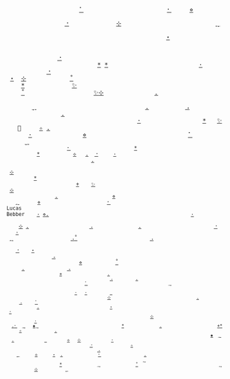 <samp>&nbsp;&nbsp;&nbsp;&nbsp;&nbsp;&nbsp;&nbsp;&nbsp;&nbsp;&nbsp;&nbsp;&nbsp;&nbsp;&nbsp;&nbsp;&nbsp;&nbsp;&nbsp;&nbsp;&nbsp;[⠁](#)&nbsp;&nbsp;&nbsp;&nbsp;&nbsp;&nbsp;&nbsp;&nbsp;&nbsp;&nbsp;&nbsp;&nbsp;&nbsp;&nbsp;&nbsp;&nbsp;&nbsp;&nbsp;&nbsp;&nbsp;&nbsp;&nbsp;&nbsp;[⠂](#)&nbsp;&nbsp;&nbsp;&nbsp;&nbsp;[⋄](#)&nbsp;&nbsp;&nbsp;&nbsp;&nbsp;&nbsp;&nbsp;&nbsp;&nbsp;&nbsp;&nbsp;&nbsp;&nbsp;&nbsp;&nbsp;&nbsp;&nbsp;&nbsp;&nbsp;&nbsp;&nbsp;&nbsp;&nbsp;&nbsp;&nbsp;&nbsp;&nbsp;&nbsp;&nbsp;<br/>&nbsp;&nbsp;&nbsp;&nbsp;&nbsp;&nbsp;&nbsp;&nbsp;&nbsp;&nbsp;&nbsp;&nbsp;&nbsp;&nbsp;&nbsp;&nbsp;[⠐](#)&nbsp;&nbsp;&nbsp;&nbsp;&nbsp;&nbsp;&nbsp;&nbsp;&nbsp;&nbsp;&nbsp;&nbsp;&nbsp;[⊹](#)&nbsp;&nbsp;&nbsp;&nbsp;&nbsp;&nbsp;&nbsp;&nbsp;&nbsp;&nbsp;&nbsp;&nbsp;&nbsp;&nbsp;&nbsp;&nbsp;&nbsp;&nbsp;&nbsp;&nbsp;&nbsp;&nbsp;&nbsp;&nbsp;&nbsp;&nbsp;[⢀](#)&nbsp;&nbsp;&nbsp;&nbsp;&nbsp;&nbsp;&nbsp;&nbsp;&nbsp;&nbsp;&nbsp;&nbsp;&nbsp;&nbsp;&nbsp;&nbsp;&nbsp;&nbsp;&nbsp;&nbsp;&nbsp;&nbsp;<br/>&nbsp;&nbsp;&nbsp;&nbsp;&nbsp;&nbsp;&nbsp;&nbsp;&nbsp;&nbsp;&nbsp;&nbsp;&nbsp;&nbsp;&nbsp;&nbsp;&nbsp;&nbsp;&nbsp;&nbsp;&nbsp;&nbsp;&nbsp;&nbsp;&nbsp;&nbsp;&nbsp;&nbsp;&nbsp;&nbsp;&nbsp;&nbsp;&nbsp;&nbsp;&nbsp;&nbsp;&nbsp;&nbsp;&nbsp;&nbsp;&nbsp;&nbsp;&nbsp;&nbsp;[⋆](#)&nbsp;&nbsp;&nbsp;&nbsp;&nbsp;&nbsp;&nbsp;&nbsp;&nbsp;&nbsp;&nbsp;&nbsp;&nbsp;&nbsp;&nbsp;&nbsp;&nbsp;&nbsp;&nbsp;&nbsp;&nbsp;&nbsp;&nbsp;&nbsp;&nbsp;&nbsp;&nbsp;&nbsp;&nbsp;&nbsp;&nbsp;&nbsp;&nbsp;&nbsp;&nbsp;<br/>&nbsp;&nbsp;&nbsp;&nbsp;&nbsp;&nbsp;&nbsp;&nbsp;&nbsp;&nbsp;&nbsp;&nbsp;&nbsp;&nbsp;&nbsp;&nbsp;&nbsp;&nbsp;&nbsp;&nbsp;&nbsp;&nbsp;&nbsp;&nbsp;&nbsp;&nbsp;&nbsp;&nbsp;&nbsp;&nbsp;&nbsp;&nbsp;&nbsp;&nbsp;&nbsp;&nbsp;&nbsp;&nbsp;&nbsp;&nbsp;&nbsp;&nbsp;&nbsp;&nbsp;&nbsp;&nbsp;&nbsp;&nbsp;&nbsp;&nbsp;&nbsp;&nbsp;&nbsp;&nbsp;&nbsp;&nbsp;&nbsp;&nbsp;&nbsp;&nbsp;&nbsp;&nbsp;&nbsp;&nbsp;&nbsp;&nbsp;&nbsp;&nbsp;&nbsp;&nbsp;&nbsp;&nbsp;&nbsp;[⠐](#)&nbsp;&nbsp;&nbsp;&nbsp;&nbsp;&nbsp;<br/>&nbsp;&nbsp;&nbsp;&nbsp;&nbsp;&nbsp;&nbsp;&nbsp;&nbsp;&nbsp;&nbsp;&nbsp;&nbsp;&nbsp;&nbsp;&nbsp;&nbsp;&nbsp;&nbsp;&nbsp;&nbsp;&nbsp;&nbsp;&nbsp;&nbsp;[\*](#)&nbsp;[\*](#)&nbsp;&nbsp;&nbsp;&nbsp;&nbsp;&nbsp;&nbsp;&nbsp;&nbsp;&nbsp;&nbsp;&nbsp;&nbsp;&nbsp;&nbsp;&nbsp;&nbsp;&nbsp;&nbsp;&nbsp;&nbsp;&nbsp;&nbsp;&nbsp;&nbsp;[·](#)&nbsp;&nbsp;&nbsp;&nbsp;&nbsp;&nbsp;&nbsp;&nbsp;&nbsp;&nbsp;&nbsp;&nbsp;&nbsp;&nbsp;&nbsp;&nbsp;[⠐](#)&nbsp;&nbsp;&nbsp;&nbsp;&nbsp;&nbsp;&nbsp;&nbsp;&nbsp;<br/>&nbsp;[⋆](#)&nbsp;&nbsp;[⊹](#)&nbsp;&nbsp;&nbsp;&nbsp;&nbsp;&nbsp;&nbsp;&nbsp;&nbsp;&nbsp;&nbsp;&nbsp;[˚](#)&nbsp;&nbsp;&nbsp;&nbsp;&nbsp;&nbsp;&nbsp;&nbsp;&nbsp;&nbsp;&nbsp;&nbsp;&nbsp;&nbsp;&nbsp;&nbsp;&nbsp;&nbsp;&nbsp;&nbsp;&nbsp;&nbsp;&nbsp;&nbsp;&nbsp;&nbsp;&nbsp;&nbsp;&nbsp;&nbsp;&nbsp;&nbsp;&nbsp;&nbsp;&nbsp;&nbsp;&nbsp;&nbsp;&nbsp;&nbsp;&nbsp;&nbsp;&nbsp;&nbsp;&nbsp;[\*](#)&nbsp;&nbsp;&nbsp;&nbsp;&nbsp;&nbsp;&nbsp;&nbsp;&nbsp;&nbsp;&nbsp;&nbsp;&nbsp;[✨](#)&nbsp;&nbsp;<br/>&nbsp;&nbsp;&nbsp;&nbsp;[˚](#)&nbsp;&nbsp;&nbsp;&nbsp;&nbsp;&nbsp;&nbsp;&nbsp;&nbsp;&nbsp;&nbsp;&nbsp;&nbsp;&nbsp;&nbsp;&nbsp;&nbsp;&nbsp;&nbsp;[✨](#)[⊹](#)&nbsp;&nbsp;&nbsp;&nbsp;&nbsp;&nbsp;&nbsp;&nbsp;&nbsp;&nbsp;&nbsp;&nbsp;&nbsp;&nbsp;[.](#)&nbsp;&nbsp;&nbsp;&nbsp;&nbsp;&nbsp;&nbsp;&nbsp;&nbsp;&nbsp;&nbsp;&nbsp;&nbsp;&nbsp;&nbsp;&nbsp;&nbsp;&nbsp;&nbsp;&nbsp;&nbsp;&nbsp;&nbsp;&nbsp;&nbsp;&nbsp;&nbsp;&nbsp;&nbsp;&nbsp;&nbsp;&nbsp;&nbsp;&nbsp;&nbsp;&nbsp;&nbsp;&nbsp;&nbsp;<br/>&nbsp;&nbsp;&nbsp;&nbsp;&nbsp;&nbsp;&nbsp;[⡀](#)&nbsp;&nbsp;&nbsp;&nbsp;&nbsp;&nbsp;&nbsp;&nbsp;&nbsp;&nbsp;&nbsp;&nbsp;&nbsp;&nbsp;&nbsp;&nbsp;&nbsp;&nbsp;&nbsp;&nbsp;&nbsp;&nbsp;&nbsp;&nbsp;&nbsp;&nbsp;&nbsp;&nbsp;&nbsp;&nbsp;[.](#)&nbsp;&nbsp;&nbsp;&nbsp;&nbsp;&nbsp;&nbsp;&nbsp;&nbsp;&nbsp;[⠠](#)&nbsp;&nbsp;&nbsp;&nbsp;&nbsp;&nbsp;&nbsp;&nbsp;&nbsp;&nbsp;&nbsp;&nbsp;&nbsp;&nbsp;&nbsp;&nbsp;&nbsp;&nbsp;&nbsp;&nbsp;&nbsp;&nbsp;&nbsp;&nbsp;[.](#)&nbsp;&nbsp;&nbsp;&nbsp;&nbsp;<br/>&nbsp;&nbsp;&nbsp;&nbsp;&nbsp;&nbsp;&nbsp;&nbsp;&nbsp;&nbsp;&nbsp;&nbsp;&nbsp;&nbsp;&nbsp;&nbsp;&nbsp;&nbsp;&nbsp;&nbsp;&nbsp;&nbsp;&nbsp;&nbsp;&nbsp;&nbsp;&nbsp;&nbsp;&nbsp;&nbsp;&nbsp;&nbsp;&nbsp;&nbsp;&nbsp;&nbsp;[·](#)&nbsp;&nbsp;&nbsp;&nbsp;&nbsp;&nbsp;&nbsp;&nbsp;&nbsp;&nbsp;&nbsp;&nbsp;&nbsp;&nbsp;&nbsp;&nbsp;&nbsp;[\*](#)&nbsp;&nbsp;&nbsp;[✨](#)&nbsp;&nbsp;&nbsp;🌙&nbsp;&nbsp;&nbsp;&nbsp;&nbsp;[✧](#)&nbsp;[.](#)&nbsp;&nbsp;&nbsp;&nbsp;&nbsp;&nbsp;&nbsp;&nbsp;&nbsp;<br/>&nbsp;&nbsp;&nbsp;&nbsp;&nbsp;&nbsp;[·](#)&nbsp;&nbsp;&nbsp;&nbsp;&nbsp;&nbsp;&nbsp;&nbsp;&nbsp;&nbsp;&nbsp;&nbsp;&nbsp;&nbsp;[⋄](#)&nbsp;&nbsp;&nbsp;&nbsp;&nbsp;&nbsp;&nbsp;&nbsp;&nbsp;&nbsp;&nbsp;&nbsp;&nbsp;&nbsp;&nbsp;&nbsp;&nbsp;&nbsp;&nbsp;&nbsp;&nbsp;&nbsp;&nbsp;&nbsp;&nbsp;&nbsp;&nbsp;&nbsp;[⠁](#)&nbsp;&nbsp;&nbsp;&nbsp;&nbsp;&nbsp;&nbsp;&nbsp;&nbsp;&nbsp;&nbsp;&nbsp;&nbsp;[⡀](#)&nbsp;&nbsp;&nbsp;&nbsp;&nbsp;&nbsp;&nbsp;&nbsp;&nbsp;&nbsp;&nbsp;&nbsp;&nbsp;&nbsp;&nbsp;<br/><sub>&nbsp;&nbsp;&nbsp;&nbsp;&nbsp;&nbsp;&nbsp;&nbsp;&nbsp;&nbsp;&nbsp;&nbsp;&nbsp;&nbsp;&nbsp;&nbsp;&nbsp;&nbsp;&nbsp;&nbsp;[⠂](#)&nbsp;&nbsp;&nbsp;&nbsp;&nbsp;&nbsp;&nbsp;&nbsp;&nbsp;&nbsp;&nbsp;&nbsp;&nbsp;&nbsp;&nbsp;&nbsp;&nbsp;&nbsp;&nbsp;&nbsp;&nbsp;[\*](#)&nbsp;&nbsp;&nbsp;&nbsp;&nbsp;&nbsp;&nbsp;&nbsp;&nbsp;&nbsp;&nbsp;&nbsp;&nbsp;&nbsp;&nbsp;&nbsp;&nbsp;&nbsp;&nbsp;&nbsp;&nbsp;&nbsp;&nbsp;&nbsp;&nbsp;&nbsp;&nbsp;&nbsp;&nbsp;&nbsp;&nbsp;&nbsp;&nbsp;&nbsp;&nbsp;&nbsp;&nbsp;&nbsp;[\*](#)&nbsp;&nbsp;&nbsp;&nbsp;&nbsp;&nbsp;&nbsp;&nbsp;&nbsp;&nbsp;&nbsp;[⟡](#)&nbsp;&nbsp;&nbsp;[.](#)&nbsp;&nbsp;[⠐](#)&nbsp;&nbsp;&nbsp;&nbsp;&nbsp;[·](#)&nbsp;<br/>&nbsp;&nbsp;&nbsp;&nbsp;&nbsp;&nbsp;&nbsp;&nbsp;&nbsp;&nbsp;&nbsp;&nbsp;&nbsp;&nbsp;&nbsp;&nbsp;&nbsp;&nbsp;&nbsp;&nbsp;&nbsp;&nbsp;&nbsp;&nbsp;&nbsp;&nbsp;&nbsp;&nbsp;[.](#)&nbsp;&nbsp;&nbsp;&nbsp;&nbsp;&nbsp;&nbsp;&nbsp;&nbsp;&nbsp;&nbsp;&nbsp;&nbsp;&nbsp;&nbsp;&nbsp;&nbsp;&nbsp;&nbsp;&nbsp;&nbsp;&nbsp;&nbsp;&nbsp;&nbsp;&nbsp;&nbsp;&nbsp;&nbsp;&nbsp;&nbsp;&nbsp;&nbsp;&nbsp;&nbsp;&nbsp;&nbsp;&nbsp;&nbsp;&nbsp;&nbsp;&nbsp;&nbsp;&nbsp;&nbsp;&nbsp;&nbsp;&nbsp;&nbsp;&nbsp;&nbsp;&nbsp;&nbsp;&nbsp;&nbsp;&nbsp;&nbsp;&nbsp;&nbsp;&nbsp;&nbsp;&nbsp;&nbsp;&nbsp;&nbsp;&nbsp;&nbsp;&nbsp;&nbsp;&nbsp;&nbsp;&nbsp;&nbsp;&nbsp;&nbsp;&nbsp;&nbsp;&nbsp;&nbsp;<br/>&nbsp;[⊹](#)&nbsp;&nbsp;&nbsp;&nbsp;&nbsp;&nbsp;&nbsp;&nbsp;&nbsp;&nbsp;&nbsp;&nbsp;&nbsp;&nbsp;&nbsp;&nbsp;&nbsp;&nbsp;&nbsp;&nbsp;&nbsp;&nbsp;&nbsp;&nbsp;&nbsp;&nbsp;&nbsp;&nbsp;&nbsp;&nbsp;&nbsp;&nbsp;&nbsp;&nbsp;&nbsp;&nbsp;&nbsp;&nbsp;&nbsp;&nbsp;&nbsp;&nbsp;&nbsp;&nbsp;&nbsp;&nbsp;&nbsp;&nbsp;&nbsp;&nbsp;&nbsp;&nbsp;&nbsp;&nbsp;&nbsp;&nbsp;&nbsp;&nbsp;&nbsp;&nbsp;&nbsp;&nbsp;&nbsp;&nbsp;&nbsp;&nbsp;&nbsp;&nbsp;&nbsp;&nbsp;&nbsp;&nbsp;&nbsp;&nbsp;&nbsp;&nbsp;&nbsp;&nbsp;[\*](#)&nbsp;&nbsp;&nbsp;&nbsp;&nbsp;&nbsp;&nbsp;&nbsp;&nbsp;&nbsp;&nbsp;&nbsp;&nbsp;&nbsp;&nbsp;&nbsp;&nbsp;&nbsp;&nbsp;&nbsp;&nbsp;&nbsp;&nbsp;&nbsp;&nbsp;&nbsp;&nbsp;<br/>&nbsp;&nbsp;&nbsp;&nbsp;&nbsp;&nbsp;&nbsp;&nbsp;&nbsp;&nbsp;&nbsp;&nbsp;&nbsp;&nbsp;&nbsp;&nbsp;&nbsp;&nbsp;&nbsp;&nbsp;&nbsp;&nbsp;&nbsp;[+](#)&nbsp;&nbsp;&nbsp;&nbsp;[✨](#)&nbsp;&nbsp;&nbsp;&nbsp;&nbsp;&nbsp;&nbsp;&nbsp;&nbsp;&nbsp;&nbsp;&nbsp;&nbsp;&nbsp;&nbsp;&nbsp;&nbsp;&nbsp;&nbsp;&nbsp;&nbsp;&nbsp;&nbsp;&nbsp;&nbsp;&nbsp;&nbsp;&nbsp;&nbsp;&nbsp;&nbsp;&nbsp;&nbsp;&nbsp;&nbsp;&nbsp;&nbsp;&nbsp;&nbsp;&nbsp;&nbsp;&nbsp;&nbsp;[⊹](#)&nbsp;&nbsp;&nbsp;&nbsp;&nbsp;&nbsp;&nbsp;&nbsp;&nbsp;&nbsp;&nbsp;&nbsp;&nbsp;&nbsp;&nbsp;&nbsp;&nbsp;&nbsp;&nbsp;&nbsp;&nbsp;&nbsp;&nbsp;&nbsp;&nbsp;&nbsp;&nbsp;&nbsp;&nbsp;&nbsp;&nbsp;&nbsp;&nbsp;&nbsp;&nbsp;<br/>&nbsp;&nbsp;&nbsp;&nbsp;&nbsp;&nbsp;&nbsp;&nbsp;&nbsp;&nbsp;&nbsp;&nbsp;&nbsp;&nbsp;&nbsp;&nbsp;[.](#)&nbsp;&nbsp;&nbsp;&nbsp;&nbsp;&nbsp;&nbsp;&nbsp;&nbsp;&nbsp;&nbsp;&nbsp;&nbsp;&nbsp;&nbsp;&nbsp;&nbsp;&nbsp;[⋄](#)&nbsp;&nbsp;&nbsp;&nbsp;&nbsp;&nbsp;&nbsp;&nbsp;&nbsp;&nbsp;&nbsp;&nbsp;&nbsp;&nbsp;&nbsp;&nbsp;&nbsp;&nbsp;&nbsp;&nbsp;&nbsp;&nbsp;&nbsp;&nbsp;&nbsp;&nbsp;&nbsp;&nbsp;&nbsp;&nbsp;&nbsp;&nbsp;&nbsp;&nbsp;&nbsp;&nbsp;&nbsp;&nbsp;[⡀](#)&nbsp;&nbsp;&nbsp;&nbsp;&nbsp;&nbsp;[⋄](#)&nbsp;&nbsp;&nbsp;&nbsp;&nbsp;&nbsp;&nbsp;&nbsp;&nbsp;&nbsp;&nbsp;&nbsp;&nbsp;&nbsp;&nbsp;&nbsp;&nbsp;&nbsp;&nbsp;&nbsp;&nbsp;&nbsp;[⠂](#)&nbsp;&nbsp;&nbsp;<br/>Lucas Bebber&nbsp;&nbsp;&nbsp;&nbsp;[·](#)&nbsp;[⋄](#)[.](#)&nbsp;&nbsp;&nbsp;&nbsp;&nbsp;&nbsp;&nbsp;&nbsp;&nbsp;&nbsp;&nbsp;&nbsp;&nbsp;&nbsp;&nbsp;&nbsp;&nbsp;&nbsp;&nbsp;&nbsp;&nbsp;&nbsp;&nbsp;&nbsp;&nbsp;&nbsp;&nbsp;&nbsp;&nbsp;&nbsp;&nbsp;&nbsp;&nbsp;&nbsp;&nbsp;&nbsp;&nbsp;&nbsp;&nbsp;&nbsp;&nbsp;&nbsp;&nbsp;&nbsp;&nbsp;&nbsp;&nbsp;[·](#)&nbsp;&nbsp;&nbsp;&nbsp;&nbsp;&nbsp;&nbsp;&nbsp;&nbsp;&nbsp;&nbsp;&nbsp;&nbsp;&nbsp;&nbsp;&nbsp;&nbsp;<br/>&nbsp;&nbsp;&nbsp;&nbsp;[⊹](#)&nbsp;[.](#)&nbsp;&nbsp;&nbsp;&nbsp;&nbsp;&nbsp;&nbsp;&nbsp;&nbsp;&nbsp;&nbsp;&nbsp;&nbsp;&nbsp;&nbsp;&nbsp;&nbsp;&nbsp;&nbsp;&nbsp;[⠠](#)&nbsp;&nbsp;&nbsp;&nbsp;&nbsp;&nbsp;&nbsp;&nbsp;&nbsp;&nbsp;&nbsp;&nbsp;&nbsp;&nbsp;&nbsp;[.](#)&nbsp;&nbsp;&nbsp;&nbsp;&nbsp;&nbsp;&nbsp;&nbsp;&nbsp;&nbsp;&nbsp;&nbsp;&nbsp;&nbsp;&nbsp;&nbsp;&nbsp;&nbsp;&nbsp;&nbsp;&nbsp;&nbsp;&nbsp;&nbsp;[⠐](#)&nbsp;&nbsp;&nbsp;&nbsp;[·](#)&nbsp;&nbsp;&nbsp;&nbsp;&nbsp;&nbsp;&nbsp;&nbsp;&nbsp;&nbsp;&nbsp;&nbsp;&nbsp;&nbsp;&nbsp;&nbsp;&nbsp;&nbsp;&nbsp;&nbsp;&nbsp;&nbsp;&nbsp;&nbsp;&nbsp;&nbsp;&nbsp;&nbsp;&nbsp;&nbsp;&nbsp;&nbsp;&nbsp;&nbsp;<br/>&nbsp;[⡀](#)&nbsp;&nbsp;&nbsp;&nbsp;&nbsp;&nbsp;&nbsp;&nbsp;&nbsp;&nbsp;&nbsp;&nbsp;&nbsp;&nbsp;&nbsp;&nbsp;&nbsp;&nbsp;&nbsp;[⠠](#)[˚](#)&nbsp;&nbsp;&nbsp;&nbsp;&nbsp;&nbsp;&nbsp;&nbsp;&nbsp;&nbsp;&nbsp;&nbsp;&nbsp;&nbsp;&nbsp;&nbsp;&nbsp;&nbsp;&nbsp;&nbsp;&nbsp;&nbsp;&nbsp;&nbsp;[⠠](#)&nbsp;&nbsp;&nbsp;&nbsp;&nbsp;&nbsp;&nbsp;&nbsp;&nbsp;&nbsp;&nbsp;&nbsp;&nbsp;&nbsp;&nbsp;&nbsp;&nbsp;&nbsp;&nbsp;&nbsp;&nbsp;&nbsp;&nbsp;&nbsp;&nbsp;&nbsp;&nbsp;&nbsp;&nbsp;&nbsp;&nbsp;&nbsp;&nbsp;&nbsp;&nbsp;&nbsp;&nbsp;&nbsp;&nbsp;&nbsp;&nbsp;&nbsp;&nbsp;&nbsp;&nbsp;&nbsp;&nbsp;&nbsp;&nbsp;&nbsp;&nbsp;&nbsp;&nbsp;&nbsp;&nbsp;&nbsp;&nbsp;&nbsp;&nbsp;&nbsp;<br/>&nbsp;&nbsp;&nbsp;[⠐](#)&nbsp;&nbsp;&nbsp;&nbsp;[⋆](#)&nbsp;&nbsp;&nbsp;&nbsp;&nbsp;&nbsp;&nbsp;&nbsp;&nbsp;&nbsp;&nbsp;&nbsp;&nbsp;&nbsp;&nbsp;&nbsp;&nbsp;&nbsp;&nbsp;&nbsp;&nbsp;&nbsp;&nbsp;&nbsp;&nbsp;&nbsp;&nbsp;&nbsp;&nbsp;&nbsp;&nbsp;&nbsp;&nbsp;&nbsp;&nbsp;&nbsp;&nbsp;&nbsp;&nbsp;&nbsp;&nbsp;&nbsp;&nbsp;&nbsp;&nbsp;&nbsp;&nbsp;&nbsp;&nbsp;&nbsp;&nbsp;&nbsp;&nbsp;&nbsp;&nbsp;&nbsp;&nbsp;&nbsp;&nbsp;&nbsp;&nbsp;&nbsp;&nbsp;&nbsp;&nbsp;&nbsp;&nbsp;&nbsp;&nbsp;&nbsp;&nbsp;&nbsp;&nbsp;&nbsp;&nbsp;&nbsp;&nbsp;[⠠](#)&nbsp;&nbsp;&nbsp;&nbsp;&nbsp;&nbsp;&nbsp;&nbsp;&nbsp;&nbsp;&nbsp;&nbsp;&nbsp;&nbsp;&nbsp;&nbsp;&nbsp;&nbsp;&nbsp;&nbsp;&nbsp;<br/>&nbsp;&nbsp;&nbsp;&nbsp;&nbsp;&nbsp;&nbsp;&nbsp;&nbsp;&nbsp;&nbsp;&nbsp;&nbsp;&nbsp;&nbsp;&nbsp;&nbsp;&nbsp;&nbsp;&nbsp;&nbsp;&nbsp;&nbsp;&nbsp;[⋄](#)&nbsp;&nbsp;&nbsp;&nbsp;&nbsp;&nbsp;&nbsp;&nbsp;&nbsp;&nbsp;&nbsp;[˚](#)&nbsp;&nbsp;&nbsp;&nbsp;&nbsp;&nbsp;&nbsp;&nbsp;&nbsp;&nbsp;&nbsp;&nbsp;&nbsp;&nbsp;&nbsp;&nbsp;&nbsp;&nbsp;&nbsp;&nbsp;&nbsp;&nbsp;&nbsp;&nbsp;&nbsp;&nbsp;&nbsp;&nbsp;&nbsp;&nbsp;&nbsp;&nbsp;&nbsp;&nbsp;&nbsp;&nbsp;&nbsp;&nbsp;&nbsp;[.](#)&nbsp;&nbsp;&nbsp;&nbsp;&nbsp;&nbsp;&nbsp;&nbsp;&nbsp;&nbsp;&nbsp;&nbsp;&nbsp;&nbsp;[⠠](#)&nbsp;&nbsp;&nbsp;&nbsp;&nbsp;&nbsp;&nbsp;&nbsp;&nbsp;&nbsp;&nbsp;&nbsp;&nbsp;&nbsp;&nbsp;&nbsp;<br/><sub>&nbsp;&nbsp;&nbsp;&nbsp;&nbsp;&nbsp;&nbsp;&nbsp;&nbsp;&nbsp;&nbsp;&nbsp;&nbsp;&nbsp;&nbsp;&nbsp;&nbsp;&nbsp;&nbsp;&nbsp;&nbsp;[⋄](#)&nbsp;&nbsp;&nbsp;&nbsp;&nbsp;&nbsp;&nbsp;&nbsp;&nbsp;&nbsp;&nbsp;&nbsp;&nbsp;&nbsp;&nbsp;&nbsp;&nbsp;&nbsp;[.](#)&nbsp;&nbsp;&nbsp;&nbsp;&nbsp;&nbsp;&nbsp;&nbsp;&nbsp;&nbsp;&nbsp;&nbsp;&nbsp;&nbsp;&nbsp;&nbsp;&nbsp;&nbsp;&nbsp;&nbsp;&nbsp;&nbsp;&nbsp;&nbsp;&nbsp;&nbsp;&nbsp;&nbsp;&nbsp;&nbsp;&nbsp;&nbsp;&nbsp;&nbsp;&nbsp;&nbsp;&nbsp;&nbsp;&nbsp;&nbsp;&nbsp;&nbsp;&nbsp;&nbsp;&nbsp;&nbsp;&nbsp;&nbsp;&nbsp;&nbsp;&nbsp;&nbsp;&nbsp;&nbsp;&nbsp;&nbsp;&nbsp;&nbsp;&nbsp;&nbsp;&nbsp;&nbsp;&nbsp;&nbsp;&nbsp;&nbsp;&nbsp;&nbsp;&nbsp;&nbsp;&nbsp;&nbsp;&nbsp;&nbsp;&nbsp;&nbsp;&nbsp;&nbsp;&nbsp;&nbsp;&nbsp;&nbsp;&nbsp;&nbsp;&nbsp;&nbsp;[⠠](#)&nbsp;&nbsp;&nbsp;&nbsp;&nbsp;&nbsp;&nbsp;&nbsp;&nbsp;[.](#)&nbsp;&nbsp;&nbsp;&nbsp;&nbsp;&nbsp;&nbsp;&nbsp;<br/>&nbsp;&nbsp;&nbsp;&nbsp;&nbsp;&nbsp;&nbsp;&nbsp;&nbsp;&nbsp;&nbsp;&nbsp;&nbsp;&nbsp;&nbsp;&nbsp;&nbsp;&nbsp;&nbsp;&nbsp;&nbsp;&nbsp;&nbsp;&nbsp;&nbsp;&nbsp;&nbsp;&nbsp;&nbsp;&nbsp;&nbsp;[⠁](#)&nbsp;&nbsp;&nbsp;&nbsp;&nbsp;&nbsp;&nbsp;&nbsp;&nbsp;&nbsp;&nbsp;&nbsp;&nbsp;&nbsp;&nbsp;&nbsp;&nbsp;&nbsp;&nbsp;&nbsp;&nbsp;&nbsp;&nbsp;&nbsp;&nbsp;&nbsp;&nbsp;&nbsp;&nbsp;&nbsp;&nbsp;&nbsp;[⡀](#)&nbsp;&nbsp;&nbsp;&nbsp;&nbsp;&nbsp;&nbsp;&nbsp;&nbsp;&nbsp;&nbsp;&nbsp;&nbsp;&nbsp;&nbsp;&nbsp;&nbsp;&nbsp;&nbsp;&nbsp;&nbsp;&nbsp;&nbsp;&nbsp;&nbsp;&nbsp;&nbsp;&nbsp;&nbsp;&nbsp;&nbsp;&nbsp;&nbsp;&nbsp;&nbsp;&nbsp;&nbsp;&nbsp;&nbsp;&nbsp;&nbsp;&nbsp;&nbsp;&nbsp;&nbsp;&nbsp;&nbsp;&nbsp;&nbsp;&nbsp;&nbsp;&nbsp;&nbsp;&nbsp;&nbsp;&nbsp;&nbsp;&nbsp;&nbsp;&nbsp;&nbsp;&nbsp;&nbsp;&nbsp;&nbsp;&nbsp;&nbsp;&nbsp;&nbsp;&nbsp;&nbsp;&nbsp;&nbsp;&nbsp;&nbsp;&nbsp;&nbsp;&nbsp;&nbsp;&nbsp;&nbsp;<br/>&nbsp;&nbsp;&nbsp;&nbsp;&nbsp;&nbsp;&nbsp;&nbsp;&nbsp;&nbsp;&nbsp;&nbsp;&nbsp;&nbsp;&nbsp;&nbsp;&nbsp;&nbsp;&nbsp;&nbsp;&nbsp;&nbsp;&nbsp;&nbsp;&nbsp;&nbsp;&nbsp;[·](#)&nbsp;&nbsp;&nbsp;[·](#)&nbsp;&nbsp;&nbsp;&nbsp;&nbsp;&nbsp;&nbsp;&nbsp;&nbsp;[ ](#)&nbsp;&nbsp;&nbsp;&nbsp;&nbsp;[ ](#)&nbsp;&nbsp;&nbsp;&nbsp;&nbsp;&nbsp;&nbsp;&nbsp;&nbsp;&nbsp;&nbsp;&nbsp;&nbsp;&nbsp;&nbsp;&nbsp;&nbsp;&nbsp;&nbsp;&nbsp;&nbsp;&nbsp;&nbsp;&nbsp;&nbsp;&nbsp;&nbsp;&nbsp;&nbsp;&nbsp;&nbsp;&nbsp;&nbsp;&nbsp;&nbsp;&nbsp;&nbsp;&nbsp;&nbsp;&nbsp;[⊹](#)&nbsp;&nbsp;&nbsp;&nbsp;&nbsp;&nbsp;&nbsp;&nbsp;&nbsp;&nbsp;&nbsp;&nbsp;&nbsp;&nbsp;&nbsp;&nbsp;&nbsp;&nbsp;&nbsp;&nbsp;&nbsp;&nbsp;&nbsp;&nbsp;&nbsp;&nbsp;&nbsp;&nbsp;&nbsp;&nbsp;&nbsp;&nbsp;&nbsp;&nbsp;[.](#)&nbsp;&nbsp;&nbsp;&nbsp;&nbsp;&nbsp;&nbsp;&nbsp;&nbsp;&nbsp;&nbsp;&nbsp;&nbsp;&nbsp;[⠠](#)&nbsp;&nbsp;&nbsp;&nbsp;&nbsp;[⠁](#)&nbsp;<br/>&nbsp;&nbsp;&nbsp;&nbsp;&nbsp;&nbsp;&nbsp;&nbsp;&nbsp;&nbsp;&nbsp;&nbsp;[.](#)&nbsp;&nbsp;&nbsp;&nbsp;&nbsp;&nbsp;&nbsp;&nbsp;&nbsp;&nbsp;&nbsp;&nbsp;&nbsp;&nbsp;&nbsp;&nbsp;&nbsp;&nbsp;&nbsp;&nbsp;&nbsp;&nbsp;&nbsp;&nbsp;&nbsp;&nbsp;&nbsp;&nbsp;[⋆](#)&nbsp;&nbsp;&nbsp;&nbsp;&nbsp;&nbsp;&nbsp;&nbsp;&nbsp;&nbsp;&nbsp;&nbsp;&nbsp;&nbsp;&nbsp;&nbsp;&nbsp;&nbsp;&nbsp;&nbsp;&nbsp;&nbsp;&nbsp;&nbsp;&nbsp;&nbsp;&nbsp;&nbsp;&nbsp;&nbsp;&nbsp;&nbsp;&nbsp;&nbsp;&nbsp;&nbsp;&nbsp;&nbsp;&nbsp;&nbsp;&nbsp;&nbsp;&nbsp;&nbsp;&nbsp;[·](#)&nbsp;&nbsp;&nbsp;&nbsp;&nbsp;&nbsp;&nbsp;&nbsp;&nbsp;&nbsp;&nbsp;&nbsp;&nbsp;&nbsp;&nbsp;&nbsp;&nbsp;&nbsp;&nbsp;&nbsp;&nbsp;&nbsp;&nbsp;&nbsp;&nbsp;&nbsp;&nbsp;&nbsp;&nbsp;&nbsp;&nbsp;&nbsp;&nbsp;&nbsp;&nbsp;&nbsp;&nbsp;&nbsp;&nbsp;&nbsp;&nbsp;&nbsp;&nbsp;&nbsp;&nbsp;&nbsp;&nbsp;&nbsp;&nbsp;&nbsp;&nbsp;&nbsp;&nbsp;&nbsp;&nbsp;&nbsp;&nbsp;&nbsp;<br/>&nbsp;&nbsp;&nbsp;&nbsp;&nbsp;&nbsp;&nbsp;&nbsp;&nbsp;&nbsp;&nbsp;&nbsp;&nbsp;&nbsp;&nbsp;&nbsp;&nbsp;&nbsp;&nbsp;&nbsp;&nbsp;&nbsp;&nbsp;&nbsp;&nbsp;&nbsp;&nbsp;&nbsp;&nbsp;&nbsp;&nbsp;&nbsp;&nbsp;&nbsp;&nbsp;&nbsp;&nbsp;&nbsp;&nbsp;&nbsp;&nbsp;&nbsp;&nbsp;&nbsp;&nbsp;&nbsp;&nbsp;&nbsp;&nbsp;&nbsp;&nbsp;&nbsp;&nbsp;&nbsp;&nbsp;&nbsp;&nbsp;[⊹](#)&nbsp;&nbsp;&nbsp;&nbsp;&nbsp;&nbsp;&nbsp;&nbsp;&nbsp;&nbsp;&nbsp;&nbsp;&nbsp;&nbsp;&nbsp;&nbsp;&nbsp;&nbsp;&nbsp;&nbsp;&nbsp;&nbsp;&nbsp;&nbsp;&nbsp;&nbsp;&nbsp;&nbsp;&nbsp;&nbsp;&nbsp;&nbsp;&nbsp;&nbsp;&nbsp;&nbsp;&nbsp;&nbsp;[·](#)&nbsp;&nbsp;&nbsp;&nbsp;&nbsp;&nbsp;&nbsp;&nbsp;&nbsp;&nbsp;&nbsp;&nbsp;&nbsp;&nbsp;&nbsp;&nbsp;&nbsp;&nbsp;&nbsp;&nbsp;&nbsp;&nbsp;&nbsp;&nbsp;&nbsp;&nbsp;&nbsp;&nbsp;&nbsp;&nbsp;&nbsp;&nbsp;&nbsp;&nbsp;&nbsp;&nbsp;&nbsp;&nbsp;&nbsp;&nbsp;&nbsp;&nbsp;&nbsp;&nbsp;&nbsp;&nbsp;&nbsp;&nbsp;&nbsp;<br/>&nbsp;&nbsp;[.](#)[⠂](#)&nbsp;&nbsp;[⡀](#)&nbsp;&nbsp;&nbsp;[✺](#)[⡀](#)&nbsp;&nbsp;&nbsp;&nbsp;&nbsp;&nbsp;&nbsp;&nbsp;&nbsp;&nbsp;&nbsp;&nbsp;&nbsp;&nbsp;&nbsp;&nbsp;&nbsp;&nbsp;&nbsp;&nbsp;&nbsp;&nbsp;&nbsp;&nbsp;&nbsp;&nbsp;&nbsp;&nbsp;&nbsp;&nbsp;&nbsp;&nbsp;&nbsp;[\*](#)&nbsp;&nbsp;&nbsp;&nbsp;&nbsp;&nbsp;&nbsp;&nbsp;&nbsp;&nbsp;&nbsp;&nbsp;&nbsp;&nbsp;[.](#)&nbsp;&nbsp;&nbsp;&nbsp;&nbsp;&nbsp;&nbsp;&nbsp;&nbsp;&nbsp;&nbsp;&nbsp;&nbsp;&nbsp;&nbsp;&nbsp;&nbsp;&nbsp;&nbsp;&nbsp;&nbsp;&nbsp;[+](#)[\*](#)&nbsp;&nbsp;&nbsp;&nbsp;&nbsp;[✧](#)&nbsp;&nbsp;&nbsp;&nbsp;&nbsp;&nbsp;&nbsp;&nbsp;&nbsp;&nbsp;&nbsp;&nbsp;&nbsp;[.](#)&nbsp;&nbsp;&nbsp;&nbsp;&nbsp;&nbsp;&nbsp;&nbsp;&nbsp;&nbsp;&nbsp;&nbsp;&nbsp;&nbsp;&nbsp;&nbsp;&nbsp;&nbsp;&nbsp;&nbsp;&nbsp;&nbsp;&nbsp;&nbsp;&nbsp;&nbsp;&nbsp;&nbsp;&nbsp;&nbsp;&nbsp;&nbsp;&nbsp;&nbsp;&nbsp;&nbsp;&nbsp;&nbsp;&nbsp;&nbsp;&nbsp;<br/>&nbsp;&nbsp;&nbsp;&nbsp;&nbsp;&nbsp;&nbsp;&nbsp;&nbsp;&nbsp;&nbsp;&nbsp;&nbsp;&nbsp;&nbsp;&nbsp;&nbsp;&nbsp;&nbsp;&nbsp;&nbsp;&nbsp;&nbsp;&nbsp;&nbsp;&nbsp;&nbsp;&nbsp;&nbsp;&nbsp;&nbsp;&nbsp;&nbsp;&nbsp;&nbsp;&nbsp;&nbsp;&nbsp;&nbsp;&nbsp;&nbsp;&nbsp;&nbsp;&nbsp;&nbsp;&nbsp;&nbsp;&nbsp;&nbsp;&nbsp;&nbsp;&nbsp;&nbsp;&nbsp;&nbsp;&nbsp;&nbsp;&nbsp;&nbsp;&nbsp;&nbsp;&nbsp;&nbsp;&nbsp;&nbsp;&nbsp;&nbsp;&nbsp;&nbsp;&nbsp;&nbsp;&nbsp;&nbsp;&nbsp;&nbsp;&nbsp;&nbsp;&nbsp;&nbsp;&nbsp;&nbsp;[✺](#)&nbsp;&nbsp;[⡀](#)&nbsp;&nbsp;[.](#)&nbsp;&nbsp;&nbsp;&nbsp;&nbsp;&nbsp;&nbsp;&nbsp;&nbsp;&nbsp;&nbsp;&nbsp;[ ](#)&nbsp;&nbsp;&nbsp;&nbsp;&nbsp;&nbsp;&nbsp;&nbsp;[⟡](#)&nbsp;&nbsp;&nbsp;[⊹](#)&nbsp;&nbsp;&nbsp;&nbsp;&nbsp;&nbsp;&nbsp;&nbsp;&nbsp;&nbsp;&nbsp;&nbsp;[·](#)&nbsp;&nbsp;&nbsp;&nbsp;&nbsp;&nbsp;&nbsp;&nbsp;&nbsp;&nbsp;&nbsp;&nbsp;&nbsp;&nbsp;&nbsp;&nbsp;&nbsp;&nbsp;&nbsp;<br/>&nbsp;&nbsp;&nbsp;&nbsp;&nbsp;&nbsp;&nbsp;&nbsp;&nbsp;&nbsp;&nbsp;&nbsp;&nbsp;&nbsp;&nbsp;&nbsp;&nbsp;&nbsp;&nbsp;&nbsp;&nbsp;&nbsp;&nbsp;&nbsp;&nbsp;&nbsp;&nbsp;&nbsp;&nbsp;&nbsp;&nbsp;&nbsp;&nbsp;[⠐](#)&nbsp;&nbsp;&nbsp;&nbsp;&nbsp;&nbsp;&nbsp;&nbsp;&nbsp;&nbsp;&nbsp;&nbsp;&nbsp;&nbsp;&nbsp;[✧](#)&nbsp;&nbsp;&nbsp;&nbsp;&nbsp;&nbsp;&nbsp;&nbsp;&nbsp;&nbsp;&nbsp;&nbsp;&nbsp;&nbsp;&nbsp;&nbsp;&nbsp;&nbsp;&nbsp;&nbsp;&nbsp;&nbsp;&nbsp;&nbsp;&nbsp;&nbsp;&nbsp;&nbsp;&nbsp;&nbsp;&nbsp;&nbsp;&nbsp;&nbsp;&nbsp;&nbsp;&nbsp;&nbsp;&nbsp;&nbsp;&nbsp;&nbsp;&nbsp;&nbsp;&nbsp;&nbsp;&nbsp;&nbsp;&nbsp;&nbsp;&nbsp;&nbsp;&nbsp;&nbsp;&nbsp;&nbsp;&nbsp;&nbsp;&nbsp;&nbsp;&nbsp;&nbsp;&nbsp;&nbsp;&nbsp;&nbsp;&nbsp;&nbsp;&nbsp;&nbsp;&nbsp;[⠠](#)&nbsp;&nbsp;&nbsp;&nbsp;&nbsp;&nbsp;&nbsp;&nbsp;&nbsp;&nbsp;&nbsp;&nbsp;&nbsp;&nbsp;&nbsp;&nbsp;&nbsp;&nbsp;&nbsp;&nbsp;&nbsp;&nbsp;&nbsp;&nbsp;<br/>&nbsp;&nbsp;&nbsp;&nbsp;[⢀](#)&nbsp;&nbsp;&nbsp;&nbsp;&nbsp;&nbsp;[⟡](#)&nbsp;&nbsp;&nbsp;&nbsp;&nbsp;&nbsp;[⋆](#)&nbsp;&nbsp;[.](#)&nbsp;&nbsp;&nbsp;&nbsp;&nbsp;&nbsp;&nbsp;&nbsp;&nbsp;&nbsp;&nbsp;&nbsp;&nbsp;&nbsp;[⠂](#)&nbsp;&nbsp;&nbsp;&nbsp;&nbsp;&nbsp;&nbsp;&nbsp;&nbsp;&nbsp;&nbsp;&nbsp;&nbsp;&nbsp;&nbsp;&nbsp;&nbsp;[.](#)&nbsp;&nbsp;&nbsp;&nbsp;&nbsp;&nbsp;&nbsp;&nbsp;&nbsp;&nbsp;&nbsp;&nbsp;&nbsp;&nbsp;&nbsp;&nbsp;&nbsp;&nbsp;&nbsp;&nbsp;&nbsp;&nbsp;&nbsp;&nbsp;&nbsp;&nbsp;&nbsp;&nbsp;&nbsp;&nbsp;&nbsp;&nbsp;&nbsp;&nbsp;&nbsp;&nbsp;&nbsp;&nbsp;&nbsp;&nbsp;&nbsp;&nbsp;&nbsp;&nbsp;&nbsp;&nbsp;&nbsp;&nbsp;&nbsp;&nbsp;&nbsp;&nbsp;&nbsp;&nbsp;&nbsp;&nbsp;&nbsp;&nbsp;&nbsp;&nbsp;&nbsp;&nbsp;&nbsp;&nbsp;&nbsp;&nbsp;&nbsp;&nbsp;&nbsp;&nbsp;&nbsp;&nbsp;&nbsp;&nbsp;&nbsp;&nbsp;&nbsp;&nbsp;&nbsp;&nbsp;&nbsp;&nbsp;&nbsp;&nbsp;[⡀](#)&nbsp;&nbsp;&nbsp;&nbsp;&nbsp;&nbsp;<br/>&nbsp;&nbsp;&nbsp;&nbsp;&nbsp;&nbsp;&nbsp;&nbsp;&nbsp;&nbsp;&nbsp;&nbsp;&nbsp;&nbsp;&nbsp;&nbsp;&nbsp;&nbsp;&nbsp;&nbsp;&nbsp;[\*](#)&nbsp;&nbsp;&nbsp;&nbsp;&nbsp;&nbsp;&nbsp;&nbsp;&nbsp;&nbsp;&nbsp;&nbsp;&nbsp;&nbsp;[⡀](#)&nbsp;&nbsp;&nbsp;&nbsp;&nbsp;&nbsp;&nbsp;&nbsp;&nbsp;&nbsp;&nbsp;&nbsp;&nbsp;&nbsp;[˚](#)&nbsp;&nbsp;&nbsp;&nbsp;&nbsp;&nbsp;&nbsp;&nbsp;&nbsp;&nbsp;&nbsp;&nbsp;&nbsp;&nbsp;&nbsp;&nbsp;&nbsp;&nbsp;&nbsp;&nbsp;&nbsp;&nbsp;&nbsp;&nbsp;&nbsp;&nbsp;&nbsp;&nbsp;&nbsp;&nbsp;&nbsp;&nbsp;[⡀](#)&nbsp;&nbsp;&nbsp;&nbsp;&nbsp;&nbsp;&nbsp;&nbsp;&nbsp;&nbsp;&nbsp;[⊹](#)&nbsp;&nbsp;&nbsp;&nbsp;&nbsp;&nbsp;&nbsp;&nbsp;&nbsp;&nbsp;&nbsp;[⢀](#)&nbsp;&nbsp;&nbsp;&nbsp;&nbsp;&nbsp;&nbsp;&nbsp;&nbsp;&nbsp;&nbsp;&nbsp;&nbsp;&nbsp;&nbsp;&nbsp;&nbsp;&nbsp;&nbsp;&nbsp;&nbsp;&nbsp;&nbsp;&nbsp;&nbsp;&nbsp;&nbsp;&nbsp;&nbsp;&nbsp;&nbsp;&nbsp;&nbsp;&nbsp;&nbsp;&nbsp;&nbsp;<br/></sub></sub></sub></samp>